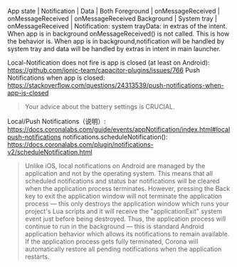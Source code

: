 App state | Notification | Data | Both
Foreground | onMessageReceived | onMessageReceived | onMessageReceived
Background | System tray | onMessageReceived | Notification: system trayData: in extras of the intent.
When app is in background onMessageReceived() is not called. This is how the behavior is.
When app is in background,notification will be handled by system tray and data will be handled by extras in intent in main launcher.



Local-Notification does not fire is app is closed (at least on Android): https://github.com/ionic-team/capacitor-plugins/issues/766
Push Notifications when app is closed: https://stackoverflow.com/questions/24313539/push-notifications-when-app-is-closed

> Your advice about the battery settings is CRUCIAL.


Local/Push Notifications（说明）: https://docs.coronalabs.com/guide/events/appNotification/index.html#localpush-notifications
notifications.scheduleNotification(): https://docs.coronalabs.com/plugin/notifications-v2/scheduleNotification.html
> Unlike iOS, local notifications on Android are managed by the application and not by the operating system. This means that all scheduled notifications and status bar notifications will be cleared when the application process terminates. However, pressing the Back key to exit the application window will not terminate the application process — this only destroys the application window which runs your project's Lua scripts and it will receive the "applicationExit" system event just before being destroyed. Thus, the application process will continue to run in the background — this is standard Android application behavior which allows its notifications to remain available. If the application process gets fully terminated, Corona will automatically restore all pending notifications when the application restarts.

